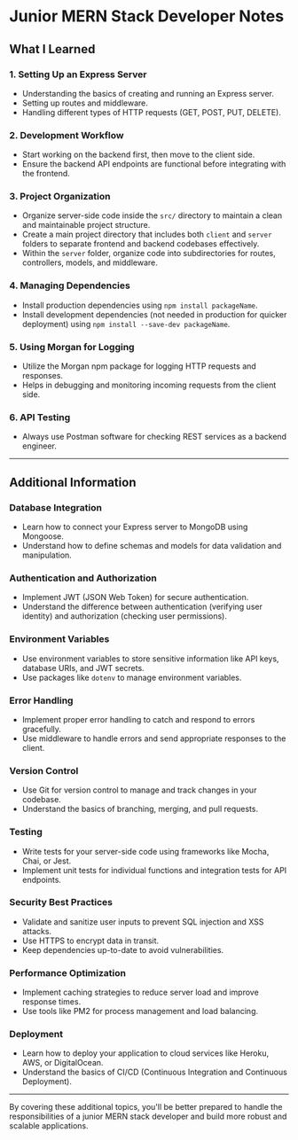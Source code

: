 # Junior MERN Stack Developer Notes

## What I Learned

### 1. Setting Up an Express Server

- Understanding the basics of creating and running an Express server.
- Setting up routes and middleware.
- Handling different types of HTTP requests (GET, POST, PUT, DELETE).

### 2. Development Workflow

- Start working on the backend first, then move to the client side.
- Ensure the backend API endpoints are functional before integrating with the frontend.

### 3. Project Organization

- Organize server-side code inside the `src/` directory to maintain a clean and maintainable project structure.
- Create a main project directory that includes both `client` and `server` folders to separate frontend and backend codebases effectively.
- Within the `server` folder, organize code into subdirectories for routes, controllers, models, and middleware.

### 4. Managing Dependencies

- Install production dependencies using `npm install packageName`.
- Install development dependencies (not needed in production for quicker deployment) using `npm install --save-dev packageName`.

### 5. Using Morgan for Logging

- Utilize the Morgan npm package for logging HTTP requests and responses.
- Helps in debugging and monitoring incoming requests from the client side.

### 6. API Testing

- Always use Postman software for checking REST services as a backend engineer.

---

## Additional Information

### Database Integration

- Learn how to connect your Express server to MongoDB using Mongoose.
- Understand how to define schemas and models for data validation and manipulation.

### Authentication and Authorization

- Implement JWT (JSON Web Token) for secure authentication.
- Understand the difference between authentication (verifying user identity) and authorization (checking user permissions).

### Environment Variables

- Use environment variables to store sensitive information like API keys, database URIs, and JWT secrets.
- Use packages like `dotenv` to manage environment variables.

### Error Handling

- Implement proper error handling to catch and respond to errors gracefully.
- Use middleware to handle errors and send appropriate responses to the client.

### Version Control

- Use Git for version control to manage and track changes in your codebase.
- Understand the basics of branching, merging, and pull requests.

### Testing

- Write tests for your server-side code using frameworks like Mocha, Chai, or Jest.
- Implement unit tests for individual functions and integration tests for API endpoints.

### Security Best Practices

- Validate and sanitize user inputs to prevent SQL injection and XSS attacks.
- Use HTTPS to encrypt data in transit.
- Keep dependencies up-to-date to avoid vulnerabilities.

### Performance Optimization

- Implement caching strategies to reduce server load and improve response times.
- Use tools like PM2 for process management and load balancing.

### Deployment

- Learn how to deploy your application to cloud services like Heroku, AWS, or DigitalOcean.
- Understand the basics of CI/CD (Continuous Integration and Continuous Deployment).

---

By covering these additional topics, you'll be better prepared to handle the responsibilities of a junior MERN stack developer and build more robust and scalable applications.
